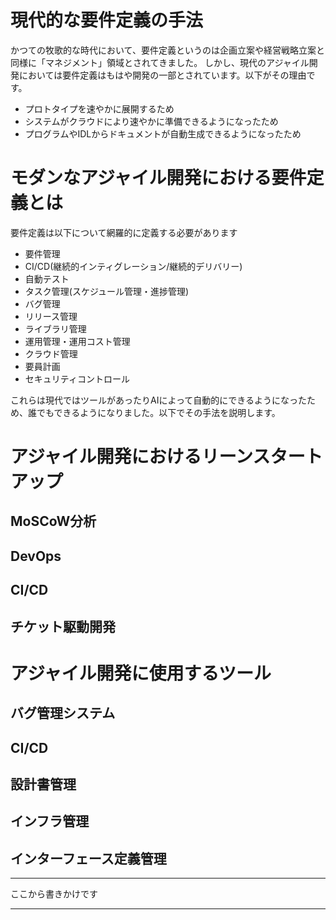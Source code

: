 # 現代的な要件定義の手法

かつての牧歌的な時代において、要件定義というのは企画立案や経営戦略立案と同様に「マネジメント」領域とされてきました。
しかし、現代のアジャイル開発においては要件定義はもはや開発の一部とされています。以下がその理由です。
- プロトタイプを速やかに展開するため
- システムがクラウドにより速やかに準備できるようになったため
- プログラムやIDLからドキュメントが自動生成できるようになったため

# モダンなアジャイル開発における要件定義とは

要件定義は以下について網羅的に定義する必要があります

- 要件管理
- CI/CD(継続的インティグレーション/継続的デリバリー)
- 自動テスト
- タスク管理(スケジュール管理・進捗管理)
- バグ管理
- リリース管理
- ライブラリ管理
- 運用管理・運用コスト管理
- クラウド管理
- 要員計画
- セキュリティコントロール

これらは現代ではツールがあったりAIによって自動的にできるようになったため、誰でもできるようになりました。以下でその手法を説明します。

# アジャイル開発におけるリーンスタートアップ

## MoSCoW分析

## DevOps

## CI/CD

## チケット駆動開発


# アジャイル開発に使用するツール

## バグ管理システム

## CI/CD

## 設計書管理

## インフラ管理

## インターフェース定義管理

***
ここから書きかけです
***
